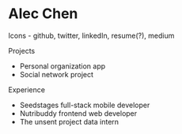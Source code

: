 # Alec Chen
Icons - github, twitter, linkedIn, resume(?), medium

Projects
- Personal organization app
- Social network project

Experience
- Seedstages full-stack mobile developer
- Nutribuddy frontend web developer
- The unsent project data intern
